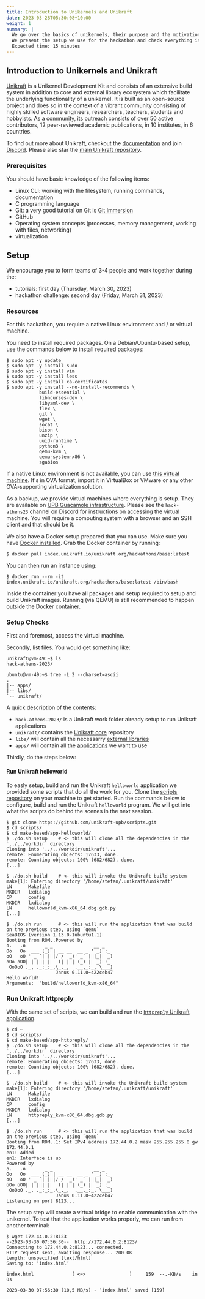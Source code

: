 ```yaml
---
title: Introduction to Unikernels and Unikraft
date: 2023-03-28T05:30:08+10:00
weight: 1
summary: |
  We go over the basics of unikernels, their purpose and the motivation behind building unikernels with the library Operating System model.
  We present the setup we use for the hackathon and check everything is OK before proceeding to actual work items.
  Expected time: 15 minutes
---
```


## Introduction to Unikernels and Unikraft

[Unikraft](https://github.com/unikraft/) is a Unikernel Development Kit and consists of an extensive build system in addition to core and external library ecosystem which facilitate the underlying functionality of a unikernel.
It is built as an open-source project and does so in the context of a vibrant community consisting of highly skilled software engineers, researchers, teachers, students and hobbyists.
As a community, its outreach consists of over 50 active contributors, 12 peer-reviewed academic publications, in 10 institutes, in 6 countries.

To find out more about Unikraft, checkout the [documentation](https://unikraft.org/docs/) and join [Discord](https://bit.ly/UnikraftDiscord).
Please also star the [main Unikraft repository](https://github.com/unikraft/unikraft/).

### Prerequisites

You should have basic knowledge of the following items:

* Linux CLI: working with the filesystem, running commands, documentation
* C programming language
* Git: a very good tutorial on Git is [Git Immersion](https://gitimmersion.com/)
* GitHub
* Operating system concepts (processes, memory management, working with files, networking)
* virtualization

## Setup

We encourage you to form teams of 3-4 people and work together during the:

* tutorials: first day (Thursday, March 30, 2023)
* hackathon challenge: second day (Friday, March 31, 2023)

### Resources

For this hackathon, you require a native Linux environment and / or virtual machine.

You need to install required packages.
On a Debian/Ubuntu-based setup, use the commands below to install required packages:

```console
$ sudo apt -y update
$ sudo apt -y install sudo
$ sudo apt -y install vim
$ sudo apt -y install less
$ sudo apt -y install ca-certificates
$ sudo apt -y install --no-install-recommends \
            build-essential \
            libncurses-dev \
            libyaml-dev \
            flex \
            git \
            wget \
            socat \
            bison \
            unzip \
            uuid-runtime \
            python3 \
            qemu-kvm \
            qemu-system-x86 \
            sgabios
```

If a native Linux environment is not available, you can use [this virtual machine](https://drive.google.com/file/d/1u5DtN5kMPWxBU8UdBfnZ7DNRP2n6oiTy/view?usp=share_link).
It's in OVA format, import it in VirtualBox or VMware or any other OVA-supporting virtualization solution.

As a backup, we provide virtual machines where everything is setup.
They are available on [UPB Guacamole infrastructure](https://guacamole.grid.pub.ro/).
Please see the `hack-athens23` channel on Discord for instructions on accessing the virtual machine.
You will require a computing system with a browser and an SSH client and that should be it.

We also have a Docker setup prepared that you can use.
Make sure you have [Docker installed](https://docs.docker.com/engine/install/).
Grab the Docker container by running:

```console
$ docker pull index.unikraft.io/unikraft.org/hackathons/base:latest
```

You can then run an instance using:

```console
$ docker run --rm -it index.unikraft.io/unikraft.org/hackathons/base:latest /bin/bash
```

Inside the container you have all packages and setup required to setup and build Unikraft images.
Running (via QEMU) is still recommended to happen outside the Docker container.

### Setup Checks

First and foremost, access the virtual machine.

Secondly, list files.
You would get something like:

```console
unikraft@vm-49:~$ ls
hack-athens-2023/

ubuntu@vm-49:~$ tree -L 2 --charset=ascii
.
|-- apps/
|-- libs/
`-- unikraft/
```

A quick description of the contents:

* `hack-athens-2023/` is a Unikraft work folder already setup to run Unikraft applications
* `unikraft/` contains the [Unikraft core](https://github.com/unikraft/unikraft) repository
* `libs/` will contain all the necessarry [external libraries](https://github.com/orgs/unikraft/repositories?q=lib-&type=all&language=&sort=)
* `apps/` will contain all the [applications](https://github.com/orgs/unikraft/repositories?q=app-&type=all&language=&sort=) we want to use

Thirdly, do the steps below:

#### Run Unikraft helloworld

To easly setup, build and run the Unikraft `helloworld` application we provided some scripts that do all the work for you.
Clone the [scripts repository](https://github.com/unikraft-upb/scripts.git) on your machine to get started.
Run the commands below to configure, build and run the Unikraft `helloworld` program.
We will get into what the scripts do behind the scenes in the next session.

```console
$ git clone https://github.com/unikraft-upb/scripts.git
$ cd scripts/
$ cd make-based/app-helloworld/
$ ./do.sh setup    # <- this will clone all the dependencies in the `../../workdir` directory
Cloning into '../../workdir/unikraft'...
remote: Enumerating objects: 17633, done.
remote: Counting objects: 100% (682/682), done.
[...]

$ ./do.sh build    # <- this will invoke the Unikraft build system
make[1]: Entering directory '/home/stefan/.unikraft/unikraft'
LN      Makefile
MKDIR   lxdialog
CP      config
MKDIR   lxdialog
LN      helloworld_kvm-x86_64.dbg.gdb.py
[...]

$ ./do.sh run      # <- this will run the application that was build on the previous step, using `qemu`
SeaBIOS (version 1.13.0-1ubuntu1.1)
Booting from ROM..Powered by
o.   .o       _ _               __ _
Oo   Oo  ___ (_) | __ __  __ _ ' _) :_
oO   oO ' _ `| | |/ /  _)' _` | |_|  _)
oOo oOO| | | | |   (| | | (_) |  _) :_
 OoOoO ._, ._:_:_,\_._,  .__,_:_, \___)
                  Janus 0.11.0~422ceb47
Hello world!
Arguments:  "build/helloworld_kvm-x86_64"
```

### Run Unikraft httpreply

With the same set of scripts, we can build and run the [`httpreply` Unikraft application](https://github.com/unikraft/app-httpreply).

```console
$ cd ~
$ cd scripts/
$ cd make-based/app-httpreply/
$ ./do.sh setup    # <- this will clone all the dependencies in the `../../workdir` directory
Cloning into '../../workdir/unikraft'...
remote: Enumerating objects: 17633, done.
remote: Counting objects: 100% (682/682), done.
[...]

$ ./do.sh build    # <- this will invoke the Unikraft build system
make[1]: Entering directory '/home/stefan/.unikraft/unikraft'
LN      Makefile
MKDIR   lxdialog
CP      config
MKDIR   lxdialog
LN      httpreply_kvm-x86_64.dbg.gdb.py
[...]

$ ./do.sh run      # <- this will run the application that was build on the previous step, using `qemu`
Booting from ROM..1: Set IPv4 address 172.44.0.2 mask 255.255.255.0 gw 172.44.0.1
en1: Added
en1: Interface is up
Powered by
o.   .o       _ _               __ _
Oo   Oo  ___ (_) | __ __  __ _ ' _) :_
oO   oO ' _ `| | |/ /  _)' _` | |_|  _)
oOo oOO| | | | |   (| | | (_) |  _) :_
 OoOoO ._, ._:_:_,\_._,  .__,_:_, \___)
                  Janus 0.11.0~422ceb47
Listening on port 8123...
```

The setup step will create a virtual bridge to enable communication with the unikernel.
To test that the application works properly, we can run from another terminal:

```console
$ wget 172.44.0.2:8123
--2023-03-30 07:56:30--  http://172.44.0.2:8123/
Connecting to 172.44.0.2:8123... connected.
HTTP request sent, awaiting response... 200 OK
Length: unspecified [text/html]
Saving to: ‘index.html’

index.html              [ <=>                ]     159  --.-KB/s    in 0s

2023-03-30 07:56:30 (10,5 MB/s) - ‘index.html’ saved [159]
```
